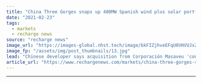 ```yaml
---
title: "China Three Gorges snaps up 400MW Spanish wind plus solar portfolio"
date: "2021-02-23"
tags: 
  - markets
  - recharge news
source: "recharge news"
image_url: "https://images-global.nhst.tech/image/bkFIZjhveEFqU0VHVUJxZjdpeWZYaXdqcUlBRkdEUnZYY0pGc1JnVWFwRT0=/nhst/binary/a3bd6cef666ab0bf3c6294e8fee98775"
image_fp: "/assets/img/post_thumbnails/13.jpg"
lead: "Chinese developer says acquisition from Corporación Masaveu 'confirms attractiveness' of European country's energy market"
article_url: "https://www.rechargenews.com/markets/china-three-gorges-snaps-up-400mw-spanish-wind-plus-solar-portfolio/2-1-968373"
---
```


---
